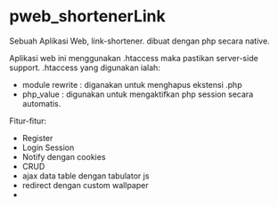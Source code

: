 # pweb_shortenerLink

Sebuah Aplikasi Web, link-shortener.
dibuat dengan php secara native.

Aplikasi web ini menggunakan .htaccess maka pastikan server-side support.
.htaccess yang digunakan ialah:
- module rewrite : diganakan untuk menghapus ekstensi .php
- php_value : digunakan untuk mengaktifkan php session secara automatis.

Fitur-fitur:
- Register
- Login Session
- Notify dengan cookies
- CRUD
- ajax data table dengan tabulator js
- redirect dengan custom wallpaper
- 




